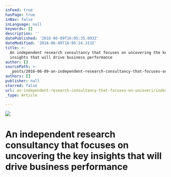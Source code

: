 ```yaml
---
inFeed: true
hasPage: true
inNav: false
inLanguage: null
keywords: []
description: ''
datePublished: '2016-06-09T16:05:35.093Z'
dateModified: '2016-06-09T16:05:24.313Z'
title: >-
  An independent research consultancy that focuses on uncovering the key
  insights that will drive business performance
author: []
sourcePath: >-
  _posts/2016-06-09-an-independent-research-consultancy-that-focuses-on-uncoveri.md
authors: []
publisher: null
starred: false
url: an-independent-research-consultancy-that-focuses-on-uncoveri/index.html
_type: Article

---
```

![](https://the-grid-user-content.s3-us-west-2.amazonaws.com/be12da67-f450-40d5-a50a-765cd252fd0c.png)

# An independent research consultancy that focuses on uncovering the key insights that will drive business performance